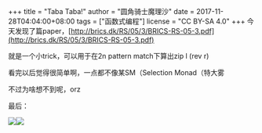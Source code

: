 +++
title = "Taba Taba!"
author = "圆角骑士魔理沙"
date = 2017-11-28T04:04:00+08:00
tags = ["函数式编程"]
license = "CC BY-SA 4.0"
+++
今天发现了篇paper，[http://brics.dk/RS/05/3/BRICS-RS-05-3.pdf](http://brics.dk/RS/05/3/BRICS-RS-05-3.pdf)

就是一个小trick，可以用于在2n pattern match下算出zip l (rev r)

看完以后觉得很简单啊，一点都不像某SM（Selection Monad（特大雾

不过为啥想不到呢，orz

最后：

![](v2-f6eba3265331b7fcae96f281a17bbc0d_b.jpg.png)![](v2-bc18b93eb1df21c1c6d5d9632b9e58da_b.jpg)
